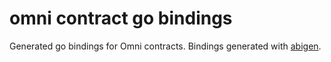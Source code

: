 # omni contract go bindings

Generated go bindings for Omni contracts. Bindings generated with [abigen](https://geth.ethereum.org/docs/tools/abigen).
